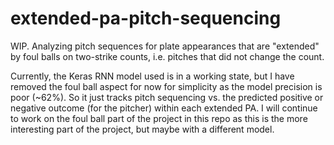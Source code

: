 # extended-pa-pitch-sequencing

WIP. Analyzing pitch sequences for plate appearances that are "extended" by foul balls on two-strike counts, i.e. pitches that did not change the count.

Currently, the Keras RNN model used is in a working state, but I have removed the foul ball aspect for now for simplicity as the model precision is poor (~62%). So it just tracks pitch sequencing vs. the predicted positive or negative outcome (for the pitcher) within each extended PA. I will continue to work on the foul ball part of the project in this repo as this is the more interesting part of the project, but maybe with a different model.